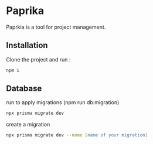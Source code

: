 # Paprika

Paprkia is a tool for project management.

## Installation

Clone the project and run :

```bash
npm i
```

## Database
run to apply migrations (npm run db:migration)
```zsh
npx prisma migrate dev
```

create a migration
```zsh
npx prisma migrate dev --name [name of your migration]
```
